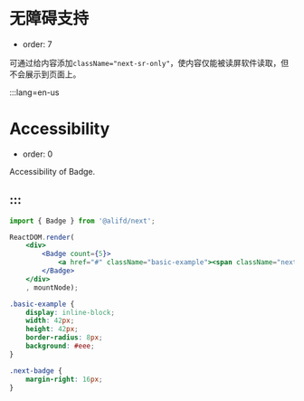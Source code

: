 # 无障碍支持

- order: 7

可通过给内容添加`className="next-sr-only"`，使内容仅能被读屏软件读取，但不会展示到页面上。

:::lang=en-us
# Accessibility

- order: 0

Accessibility of Badge.

:::
---

````jsx
import { Badge } from '@alifd/next';

ReactDOM.render(
    <div>
        <Badge count={5}>
            <a href="#" className="basic-example"><span className="next-sr-only">unread messages</span></a>
        </Badge>
    </div>
    , mountNode);
````

````css
.basic-example {
    display: inline-block;
    width: 42px;
    height: 42px;
    border-radius: 8px;
    background: #eee;
}

.next-badge {
    margin-right: 16px;
}
````
